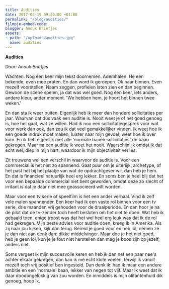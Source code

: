 ```yaml
---
title: Audities
date: 2017-03-19 09:30:00 +01:00
permalink: "/blog/audities/"
filmpje-embed-code: 
blogger: Anouk Briefjes
assets:
- path: "/uploads/audities.jpg"
  name: audities
---
```


**Audities**

*Door: Anouk Briefjes*

Wachten. Nog één keer mijn tekst doornemen. Ademhalen. Hè een bekende, even mee praten. En dan word ik geroepen. Ok naar binnen. Even mezelf voorstellen. Naam zeggen, profielen laten zien en dan beginnen. Gewoon de scène spelen, ja dat was wel goed. Nog één keer, iets anders, andere kleur, ander moment. 'We hebben hem, je hoort het binnen twee weken.' 

En dan sta ik weer buiten. 
Eigenlijk heb ik meer dan honderd sollicitaties per jaar. Waarvan dat dus vaak een auditie is. Nooit weet je of het goed genoeg is, hoe het gaat, wat ze willen. 
Had ik nou een sollicitatiegesprek voor wat voor werk dan ook, dan zou ik dat veel gemakkelijker vinden. Ik weet hoe ik een goede indruk moet maken, luister naar mijn gevoel, weet hoe ik over kom. En ik heb eigenlijk met alle 'normale banen sollicitaties' de baan gekregen.
Maar na een auditie ik weet het nooit. Waarschijnlijk omdat ik dat echt wel, diep in mijn hart, waardoor ik mijn objectiviteit verlies.

Zit trouwens wel een verschil in waarvoor de auditie is. Voor een commercial is het niet zo spannend. Gaat puur om je uiterlijk, archetype, of het past het bij het plaatje van wat de opdrachtgever wil, dan heb je hem. En dat is financieel natuurlijk heel erg lekker. En soms ben je heel blij dat het voor een bepaalde commercial niet bent geworden, omdat deze zo slecht of irritant is dat je daar niet mee geassocieerd wilt worden.

Maar voor een tv serie of speelfilm is het een ander verhaal. Vind ik zelf vele malen spannender. 
Een keer had ik een vaste rol binnen voor een tv serie, drie maanden vrij gehouden voor de draaiperiode. En dan hoor je na de pilot dat de tv-zender toch heeft besloten om het niet te doen.
Wat heb ik gebaald toen, enige troost was dat het wel heel erg leuk was dat ik de rol had gekregen.
Mijn beste advies voor auditie doen, kreeg ik in Amerika. Als zij naar jou kijken, kijk dan terug. Bereid je goed voor en heb lol, nemen ze je dan niet aan denk dan: dikke middelvinger. Maar doe je het niet goed, heb je geen lol, kun je je fout niet herstellen dan mag je boos zijn op jezelf, anders niet. 

Soms vergeet ik mijn succesvolle keren en heb ik dan net een paar nee's achter elkaar gekregen, dan kan ik me echt klote voelen, terwijl ik vanuit mezelf toch vrij positief ben ingesteld. Dan denk ik: had ik maar een andere ambitie en een 'normale' baan, lekker van negen tot vijf. Maar ik weet dat ik daar doodongelukkig van zou worden. En inmiddels is mijn olifantenhuid dik genoeg, hoop ik.
